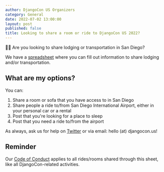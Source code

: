 ```yaml
---
author: DjangoCon US Organizers
category: General
date: 2022-07-02 13:00:00
layout: post
published: false
title: Looking to share a room or ride to DjangoCon US 2022?
---
```


🚗🏨 Are you looking to share lodging or transportation in San Diego?

We have a <a href="https://docs.google.com/spreadsheets/d/1fSLtE122ZsImD006aOs45-Q4Asd9hAg8-ZLAUoLCajo/edit?usp=sharing">spreadsheet</a> where you can fill out information to share lodging and/or transportation.

## What are my options?

You can:
1. Share a room or sofa that you have access to in San Diego
2. Share people a ride to/from San Diego International Airport, either in your personal car or a rental
3. Post that you're looking for a place to sleep
4. Post that you need a ride to/from the airport

As always, ask us for help on [Twitter](https://twitter.com/djangocon) or via email: hello (at) djangocon.us!

## Reminder

Our <a href="/conduct/">Code of Conduct</a> applies to all rides/rooms shared through this sheet, like all DjangoCon-related activities.
